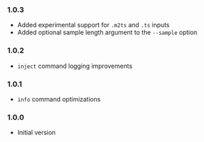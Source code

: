 ### 1.0.3

- Added experimental support for `.m2ts` and `.ts` inputs
- Added optional sample length argument to the `--sample` option

### 1.0.2

- `inject` command logging improvements

### 1.0.1

- `info` command optimizations

### 1.0.0

- Initial version